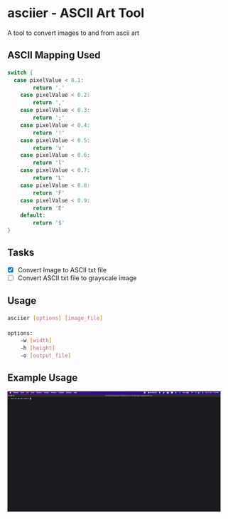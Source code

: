 # asciier - ASCII Art Tool

A tool to convert images to and from ascii art

## ASCII Mapping Used

```go
switch {
  case pixelValue < 0.1:
		return '.'
	case pixelValue < 0.2:
		return ','
	case pixelValue < 0.3:
		return ';'
	case pixelValue < 0.4:
		return '!'
	case pixelValue < 0.5:
		return 'v'
	case pixelValue < 0.6:
		return 'l'
	case pixelValue < 0.7:
		return 'L'
	case pixelValue < 0.8:
		return 'F'
	case pixelValue < 0.9:
		return 'E'
	default:
		return '$'
}
```

## Tasks

- [x] Convert Image to ASCII txt file
- [ ] Convert ASCII txt file to grayscale image

## Usage

```bash
asciier [options] [image_file]

options:
	-w [width]
	-h [height]
	-o [output_file]
```

## Example Usage

![](./example/ex1.gif)
